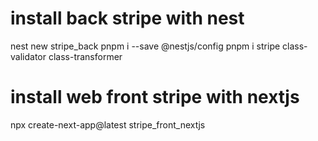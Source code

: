 # install back stripe with nest
nest new stripe_back
pnpm i --save @nestjs/config
pnpm i stripe class-validator class-transformer


# install web front stripe with nextjs
npx create-next-app@latest stripe_front_nextjs



